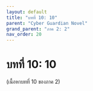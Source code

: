 ```yaml
---
layout: default
title: "บทที่ 10: 10"
parent: "Cyber Guardian Novel"
grand_parent: "ภาค 2: 2"
nav_order: 20
---
```


# บทที่ 10: 10

(เนื้อหาบทที่ 10 ของภาค 2)
